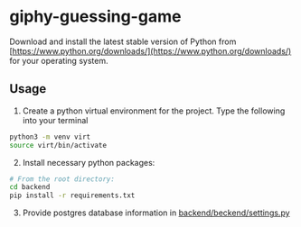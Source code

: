 # giphy-guessing-game

Download and install the latest stable version of Python from [https://www.python.org/downloads/](https://www.python.org/downloads/) for your operating system.

## Usage

1. Create a python virtual environment for the project. Type the following into your terminal

```sh
python3 -m venv virt
source virt/bin/activate
```

2. Install necessary python packages:

```sh
# From the root directory:
cd backend
pip install -r requirements.txt
```

3. Provide postgres database information in [backend/beckend/settings.py](backend/backend/settings.py)

```python

```
